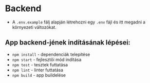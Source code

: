 # Backend

- A `.env.example` fálj alapján létrehozni egy `.env` fájl és itt megadni a környezeti változókat.

## App backend-jének indításának lépései:
- `npm install` - dependenciák telepítése
- `npm start` - fejlesztői mód indítása
- `npm test` - tesztek futtatása
- `npm lint` - linter futtatása
- `npm build` - app buildelése